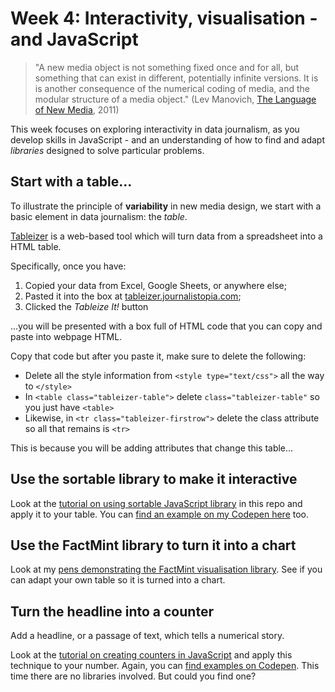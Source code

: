 # Week 4: Interactivity, visualisation - and JavaScript

> "A new media object is not something fixed once and for all, but something that can exist in different, potentially infinite versions. It is is another consequence of the numerical coding of media, and the modular structure of a media object." (Lev Manovich, [The Language of New Media](http://faculty.georgetown.edu/irvinem/theory/Manovich-LangNewMedia-excerpt.pdf), 2011)

This week focuses on exploring interactivity in data journalism, as you develop skills in JavaScript - and an understanding of how to find and adapt *libraries* designed to solve particular problems.

## Start with a table...

To illustrate the principle of **variability** in new media design, we start with a basic element in data journalism: the *table*.

[Tableizer](http://tableizer.journalistopia.com/) is a web-based tool which will turn data from a spreadsheet into a HTML table.

Specifically, once you have:

1. Copied your data from Excel, Google Sheets, or anywhere else;
2. Pasted it into the box at [tableizer.journalistopia.com](http://tableizer.journalistopia.com/);
3. Clicked the *Tableize It!* button

...you will be presented with a box full of HTML code that you can copy and paste into webpage HTML.

Copy that code but after you paste it, make sure to delete the following:

* Delete all the style information from `<style type="text/css">` all the way to `</style>`
* In `<table class="tableizer-table">` delete `class="tableizer-table"` so you just have `<table>`
* Likewise, in `<tr class="tableizer-firstrow">` delete the class attribute so all that remains is `<tr>`

This is because you will be adding attributes that change this table...

## Use the sortable library to make it interactive

Look at the [tutorial on using sortable JavaScript library](https://github.com/paulbradshaw/MED7373-Data-Journalism/blob/master/js/sortable.md) in this repo and apply it to your table. You can [find an example on my Codepen here](https://codepen.io/paulbradshaw/pen/JryomX) too.

## Use the FactMint library to turn it into a chart

Look at my [pens demonstrating the FactMint visualisation library](https://codepen.io/paulbradshaw/pens/tags/?selected_tag=factmint). See if you can adapt your own table so it is turned into a chart.

## Turn the headline into a counter

Add a headline, or a passage of text, which tells a numerical story.

Look at the [tutorial on creating counters in JavaScript](https://github.com/paulbradshaw/MED7373-Data-Journalism/blob/master/js/counter.md) and apply this technique to your number. Again, you can [find examples on Codepen](https://codepen.io/paulbradshaw/pens/tags/?selected_tag=counter). This time there are no libraries involved. But could you find one?
